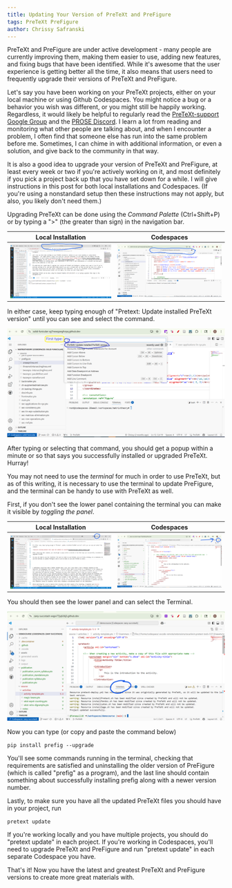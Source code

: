 ```yaml
---
title: Updating Your Version of PreTeXt and PreFigure
tags: PreTeXt PreFigure
author: Chrissy Safranski
---
```


PreTeXt and PreFigure are under active development - many people are currently improving them, making them easier to use, adding new features, and fixing bugs that have been identified.  While it's awesome that the user experience is getting better all the time, it also means that users need to frequently upgrade their versions of PreTeXt and PreFigure.

Let's say you have been working on your PreTeXt projects, either on your local machine or using Github Codespaces.  You might notice a bug or a behavior you wish was different, or you might still be happily working.  Regardless, it would likely be helpful to regularly read the [PreTeXt-support Google Group](https://groups.google.com/g/pretext-support) and the [PROSE Discord](https://discord.gg/Uuwk3xEX).  I learn a lot from reading and monitoring what other people are talking about, and when I encounter a problem, I often find that someone else has run into the same problem before me.  Sometimes, I can chime in with additional information, or even a solution, and give back to the community in that way.

It is also a good idea to upgrade your version of PreTeXt and PreFigure, at least every week or two if you're actively working on it, and most definitely if you pick a project back up that you have set down for a while. I will give instructions in this post for both local installations and Codespaces. (If you're using a nonstandard setup then these instructions may not apply, but also, you likely don't need them.)

Upgrading PreTeXt can be done using the *Command Palette* (Ctrl+Shift+P) or by typing a ">" (the greater than sign) in the navigation bar.

|Local Installation|Codespaces|
|:-:|:-:|
|![picture showing nav bar circled in local installation](/assets/images/20250528/local-nav-bar.png)|![picture showing nav bar circled in codespaces](/assets/images/20250528/codespaces-nav-bar.png) |


In either case, keep typing enough of "Pretext: Update installed PreTeXt version" until you can see and select the command.

![picture showing greater than sign and command to select](/assets/images/20250528/greaterthansign-update-pretext.png)

After typing or selecting that command, you should get a popup within a minute or so that says you successfully installed or upgraded PreTeXt.  Hurray!

You may not need to use the *terminal* for much in order to use PreTeXt, but as of this writing, it is necessary to use the terminal to update PreFigure, and the terminal can be handy to use with PreTeXt as well.

First, if you don't see the lower panel containing the terminal you can make it visible by *toggling the panel*.

| Local Installation | Codespaces|
|:-:|:-:|
|![picture showing toggle panel circled in local installation](/assets/images/20250528/local-toggle-panel.png)|![picture showing toggle panel circled in codespaces](/assets/images/20250528/codespaces-toggle-panel.png) |

You should then see the lower panel and can select the Terminal.

![picture showing the terminal in the lower panel](/assets/images/20250528/terminal-circled.png)

Now you can type (or copy and paste the command below)

```
pip install prefig --upgrade
```

You'll see some commands running in the terminal, checking that requirements are satisfied and uninstalling the older version of PreFigure (which is called "prefig" as a program), and the last line should contain something about successfully installing prefig along with a newer version number.

Lastly, to make sure you have all the updated PreTeXt files you should have in your project, run

```
pretext update
```

If you're working locally and you have multiple projects, you should do "pretext update" in each project. If you're working in Codespaces, you'll need to upgrade PreTeXt and PreFigure and run "pretext update" in each separate Codespace you have.

That's it!  Now you have the latest and greatest PreTeXt and PreFigure versions to create more great materials with.